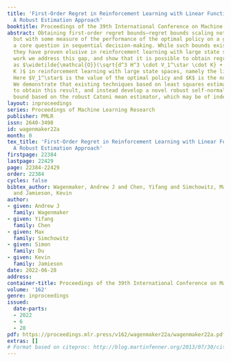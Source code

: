 ```yaml
---
title: 'First-Order Regret in Reinforcement Learning with Linear Function Approximation:
  A Robust Estimation Approach'
booktitle: Proceedings of the 39th International Conference on Machine Learning
abstract: Obtaining first-order regret bounds—regret bounds scaling not as the worst-case
  but with some measure of the performance of the optimal policy on a given instance—is
  a core question in sequential decision-making. While such bounds exist in many settings,
  they have proven elusive in reinforcement learning with large state spaces. In this
  work we address this gap, and show that it is possible to obtain regret scaling
  as $\widetilde{\mathcal{O}}(\sqrt{d^3 H^3 \cdot V_1^\star \cdot K} + d^{3.5}H^3\log
  K )$ in reinforcement learning with large state spaces, namely the linear MDP setting.
  Here $V_1^\star$ is the value of the optimal policy and $K$ is the number of episodes.
  We demonstrate that existing techniques based on least squares estimation are insufficient
  to obtain this result, and instead develop a novel robust self-normalized concentration
  bound based on the robust Catoni mean estimator, which may be of independent interest.
layout: inproceedings
series: Proceedings of Machine Learning Research
publisher: PMLR
issn: 2640-3498
id: wagenmaker22a
month: 0
tex_title: 'First-Order Regret in Reinforcement Learning with Linear Function Approximation:
  A Robust Estimation Approach'
firstpage: 22384
lastpage: 22429
page: 22384-22429
order: 22384
cycles: false
bibtex_author: Wagenmaker, Andrew J and Chen, Yifang and Simchowitz, Max and Du, Simon
  and Jamieson, Kevin
author:
- given: Andrew J
  family: Wagenmaker
- given: Yifang
  family: Chen
- given: Max
  family: Simchowitz
- given: Simon
  family: Du
- given: Kevin
  family: Jamieson
date: 2022-06-28
address:
container-title: Proceedings of the 39th International Conference on Machine Learning
volume: '162'
genre: inproceedings
issued:
  date-parts:
  - 2022
  - 6
  - 28
pdf: https://proceedings.mlr.press/v162/wagenmaker22a/wagenmaker22a.pdf
extras: []
# Format based on citeproc: http://blog.martinfenner.org/2013/07/30/citeproc-yaml-for-bibliographies/
---
```

